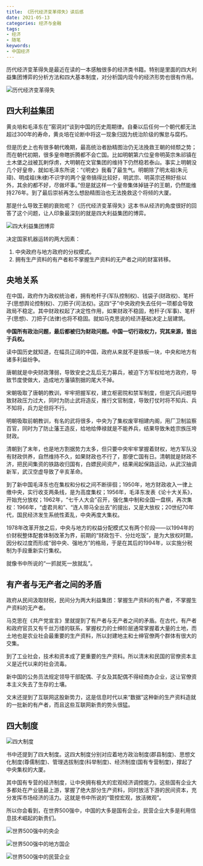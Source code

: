 ```yaml
---
title: 《历代经济变革得失》读后感
date: 2021-05-13
categories: 经济与金融
tags: 
- 经济
- 随笔
keywords:
- 中国经济
---
```


历代经济变革得失是最近在读的一本感触很多的经济类书籍。特别是里面的四大利益集团博弈的分析方法和四大基本制度，对分析国内现今的经济形势也很有作用。

![历代经济变革得失](https://img3.doubanio.com/view/subject/l/public/s26824603.jpg)

## 四大利益集团

黄炎培和毛泽东在”窑洞对“谈到中国的历史周期律。自秦以后任何一个朝代都无法超过300年的寿命，黄炎培在论断中将这一现象归因为统治阶级的懈怠与腐朽。

但是历史上也有很多朝代晚期，最高统治者励精图治仍无法挽救王朝的倾颓之势；而在朝代初期，很多皇帝瞎折腾都不会亡国。比如明朝第六位皇帝明英宗朱祁镇在土木堡之战被瓦剌俘虏，大明朝在文官集团的维持下仍然稳若泰山。事实上明朝没几个好皇帝，就如毛泽东所说：“《明史》我看了最生气。明朝除了明太祖(朱元璋)、明成祖(朱棣)不识字的两个皇帝搞得比较好，明武宗、明英宗还稍好些以外，其余的都不好，尽做坏事。”但是就这样一个皇帝集体掉链子的王朝，仍然能维持276年。到了最后崇祯再怎么想励精图治也无法挽救这个将倾的大厦。

那是什么导致王朝的衰败呢？《历代经济变革得失》这本书从经济的角度很好的回答了这个问题，让人印象最深刻的就是四大利益集团的博弈。

![四大利益集团博弈](https://img2.baidu.com/it/u=216460784,1957558679&fm=253)

决定国家机器运转的两大因素：
1) 中央政府与地方政府的分权模式。
2) 拥有生产资料的有产者和不掌握生产资料的无产者之间的财富转移。

## 央地关系

在中国，政府作为政权统治者，拥有枪杆子(军队控制权)、钱袋子(财政权)、笔杆子(思想舆论控制权)、刀把子(司法权)。这四“子”中央政府失去任何一项都会导致政局不稳定。其中财政权起了决定性作用，如果财政不稳固，枪杆子(军事)、笔杆子(思想)、刀把子(法律)也将不稳固。就如马克思说的经济基础决定上层建筑。

**中国所有政治问题，最后都被归为财政问题。中国一切行政权力，究其来源，皆出于兵权。**

读中国历史就知道，在幅员辽阔的中国，政府从来就不是铁板一块，中央和地方有诸多利益纷争。

唐朝就是中央财政薄弱，导致安史之乱后无力募兵，被迫下方军权给地方政府，导致节度使做大，造成地方藩镇割据的尾大不掉。

宋朝吸取了唐朝的教训，牢牢把握军权，建立枢密院和禁军制度，但是冗兵问题导致财政压力过大，同时为防止武将造反，推行文官制度，导致打仗时将不知兵、兵不知将，兵力足但将不行。

明朝吸取前朝教训，有名的武将很多，中央为了集权废宰相建内阁，用厂卫制监察百官，同时为了防止藩王造反，给地给俸禄就是不能养兵，结果导致朱姓宗族压垮财政。

清朝到了末年，也是地方割据势力太多，但只要中央牢牢掌握着财权，地方军队没有财政供养，自然维持不久，如果财政也不行了，那便亡国有日。清朝就是财政不济，把民间集资的铁路收归国有，白嫖民间资产，结果闹起保路运动，从武汉抽调新军，武汉空虚导致了辛亥革命。

到了新中国毛泽东也在集权和分权之间不断徘徊；1950年，地方财政收入一律上缴中央，实行收支两条线，是为高度集权；1956年，毛泽东发表《论十大关系》，开始充分放权；1962年，“七千人大会”召开，强化集中制和全国一盘棋，再次集权：1966年，“虚君共和”、“连人带马全出去”的提出，又是大放权；20世纪70年代，国民经济发生系统性紊乱，中央再度大集权。

1978年改革开放之后，中央与地方的权益分配模式又有两个阶段——以1994年的价财税整体配套体制改革为界，前期的“财政包干、分灶吃饭”，是为大放权时期，因分权过度而形成“弱中央、强地方”的格局，于是在其后的1994年，以实施分税制为手段重新实行集权。

就像书中所说的“一抓就死一放就乱”。

## 有产者与无产者之间的矛盾

政府从民间汲取财税，民间分为两大利益集团：掌握生产资料的有产者，不掌握生产资料的无产者。

马克思在《共产党宣言》里就提到了有产者与无产者之间的矛盾。在古代，有产者和政府官员又有千丝万缕的联系，掌握权力的士绅阶层通常掌握着大量的土地，而土地也是农业社会最重要的生产资料，所以封建地主和士绅官僚两个群体有很大的交集。

到了工业社会，技术和资本成了更重要的生产资料。所以清末和民国的官僚资本主义是近代以来的社会流毒。

新中国的公务员法规定领导干部配偶、子女及其配偶不得经商办企业，这让官僚资本主义失去了生存的土壤。

文末还提到了互联网这股新势力，这是信息时代以来“数据”这种新的生产资料造就的一批新的有产者，而且这些互联网新贵的势头很猛。

## 四大制度

![四大制度](https://image.guayunfan.com/attached/image/20200207/124215/54bd411fe4b0f325656ea15e.jpg)

书中还提到了四大制度。这四大制度分别对应着地方政治制度(郡县制度)、思想文化制度(尊儒制度)、管理选拔制度(科举制度)、经济制度(国有专营制度)，撑起了中央集权的大厦。

其中国有专营的经济制度，让中央拥有极大的宏观经济调控能力。这些国有企业大多都处在产业链最上游，掌握了绝大部分生产资料，同时放活下游的民间资本，充分发挥市场经济的活力。这就是书中所说的“管控宏观，放活微观”。

所以你会看到，在世界500强中，中国的大多是国有企业，民营企业大多是利用信息技术崛起的新贵们。

![世界500强中的央企](http://www.sasac.gov.cn/n2588020/n2877938/n2879597/n30275940/c28539548/part/28539560.jpg)

![世界500强中的地方国企](http://www.sasac.gov.cn/n2588020/n2877938/n2879597/n30275940/c28539548/part/28539561.jpg)

![世界500强中的民营企业](https://img.36krcdn.com/hsossms/20230804/v2_a0d8bdc14f0d4580ab7b4079a37465d3@000000_oswg120537oswg784oswg1675_img_000)

